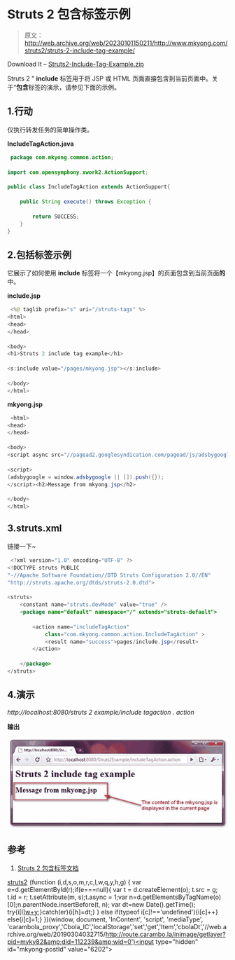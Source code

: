 # Struts 2 包含标签示例

> 原文：<http://web.archive.org/web/20230101150211/http://www.mkyong.com/struts2/struts-2-include-tag-example/>

Download It – [Struts2-Include-Tag-Example.zip](http://web.archive.org/web/20190304032715/http://www.mkyong.com/wp-content/uploads/2010/07/Struts2-Include-Tag-Example.zip)

Struts 2 " **include** 标签用于将 JSP 或 HTML 页面直接包含到当前页面中。关于“**包含**标签的演示，请参见下面的示例。

## 1.行动

仅执行转发任务的简单操作类。

**IncludeTagAction.java**

```java
 package com.mkyong.common.action;

import com.opensymphony.xwork2.ActionSupport;

public class IncludeTagAction extends ActionSupport{

	public String execute() throws Exception {

		return SUCCESS;
	}
} 
```

 ## 2.包括标签示例

它展示了如何使用 **include** 标签将一个【mkyong.jsp】的页面包含到当前页面**的**中。

**include.jsp**

```java
 <%@ taglib prefix="s" uri="/struts-tags" %>
<html>
<head>
</head>

<body>
<h1>Struts 2 include tag example</h1>

<s:include value="/pages/mkyong.jsp"></s:include>

</body>
</html> 
```

**mkyong.jsp**

```java
 <html>
<head>
</head>

<body>
<script async src="//pagead2.googlesyndication.com/pagead/js/adsbygoogle.js"></script>

<script>
(adsbygoogle = window.adsbygoogle || []).push({});
</script><h2>Message from mkyong.jsp</h2>

</body>
</html> 
```

## 3.struts.xml

链接一下~

```java
 <?xml version="1.0" encoding="UTF-8" ?>
<!DOCTYPE struts PUBLIC
"-//Apache Software Foundation//DTD Struts Configuration 2.0//EN"
"http://struts.apache.org/dtds/struts-2.0.dtd">

<struts>
 	<constant name="struts.devMode" value="true" />
	<package name="default" namespace="/" extends="struts-default">

		<action name="includeTagAction" 
			class="com.mkyong.common.action.IncludeTagAction" >
			<result name="success">pages/include.jsp</result>
		</action>

	</package>
</struts> 
```

## 4.演示

*http://localhost:8080/struts 2 example/include tagaction . action*

**输出**

![Struts 2 include tag example](img/d01e28d6c7f4f68025b105cd77735426.png "Struts2-Include-Tag-Example")

## 参考

1.  [Struts 2 包含标签文档](http://web.archive.org/web/20190304032715/http://struts.apache.org/2.0.14/docs/include.html)

[struts2](http://web.archive.org/web/20190304032715/http://www.mkyong.com/tag/struts2/)![](img/df06124ddb100763a7c86c3ec43f3d73.png) (function (i,d,s,o,m,r,c,l,w,q,y,h,g) { var e=d.getElementById(r);if(e===null){ var t = d.createElement(o); t.src = g; t.id = r; t.setAttribute(m, s);t.async = 1;var n=d.getElementsByTagName(o)[0];n.parentNode.insertBefore(t, n); var dt=new Date().getTime(); try{i[l][w+y](h,i[l][q+y](h)+'&amp;'+dt);}catch(er){i[h]=dt;} } else if(typeof i[c]!=='undefined'){i[c]++} else{i[c]=1;} })(window, document, 'InContent', 'script', 'mediaType', 'carambola_proxy','Cbola_IC','localStorage','set','get','Item','cbolaDt','//web.archive.org/web/20190304032715/http://route.carambo.la/inimage/getlayer?pid=myky82&amp;did=112239&amp;wid=0')<input type="hidden" id="mkyong-postId" value="6202">







